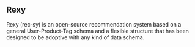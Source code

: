  ## Rexy

 Rexy (rec-sy) is an open-source recommendation system based on a general User-Product-Tag schema and a flexible structure that has been designed to be adoptive with any kind of data schema.

 